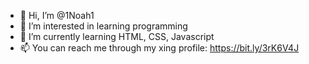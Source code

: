 - 👋 Hi, I’m @1Noah1
- 👀 I’m interested in learning programming
- 🌱 I’m currently learning HTML, CSS, Javascript
- 📫 You can reach me through my xing profile: https://bit.ly/3rK6V4J


